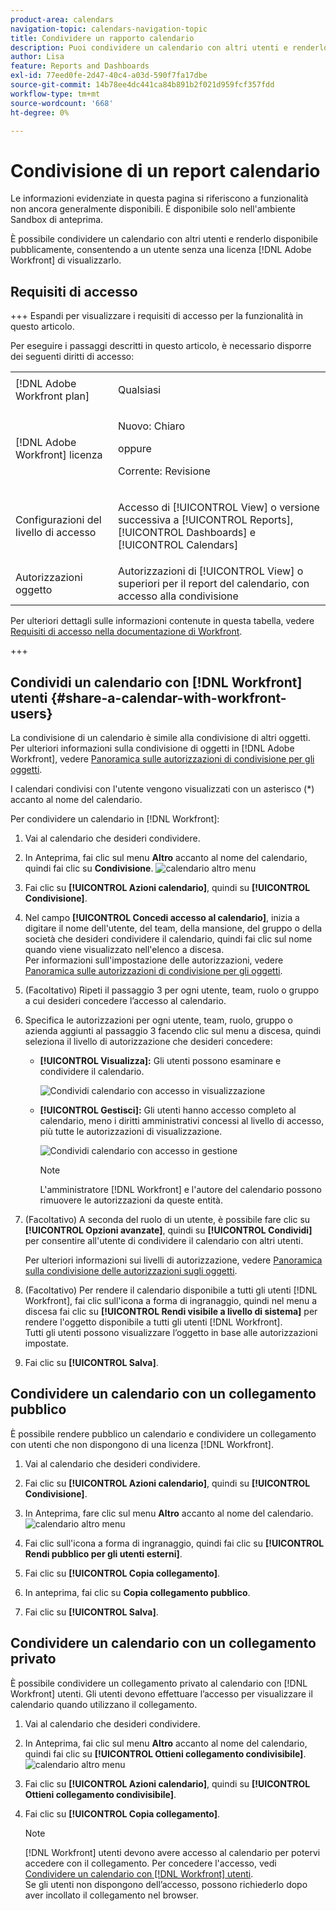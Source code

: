 ```yaml
---
product-area: calendars
navigation-topic: calendars-navigation-topic
title: Condividere un rapporto calendario
description: Puoi condividere un calendario con altri utenti e renderlo disponibile pubblicamente, consentendo a un utente senza una licenza di  [!DNL Adobe Workfront]  di visualizzarlo.
author: Lisa
feature: Reports and Dashboards
exl-id: 77eed0fe-2d47-40c4-a03d-590f7fa17dbe
source-git-commit: 14b78ee4dc441ca84b891b2f021d959fcf357fdd
workflow-type: tm+mt
source-wordcount: '668'
ht-degree: 0%

---
```


# Condivisione di un report calendario

<span class="preview">Le informazioni evidenziate in questa pagina si riferiscono a funzionalità non ancora generalmente disponibili. È disponibile solo nell&#39;ambiente Sandbox di anteprima.</span>

È possibile condividere un calendario con altri utenti e renderlo disponibile pubblicamente, consentendo a un utente senza una licenza [!DNL Adobe Workfront] di visualizzarlo.

## Requisiti di accesso

+++ Espandi per visualizzare i requisiti di accesso per la funzionalità in questo articolo.

Per eseguire i passaggi descritti in questo articolo, è necessario disporre dei seguenti diritti di accesso:

<table style="table-layout:auto"> 
 <col> 
 </col> 
 <col> 
 </col> 
 <tbody> 
  <tr> 
   <td role="rowheader">[!DNL Adobe Workfront plan]</td> 
   <td> <p>Qualsiasi</p> </td> 
  </tr> 
  <tr> 
   <td role="rowheader">[!DNL Adobe Workfront] licenza</td> 
   <td><p>Nuovo: Chiaro</p>
       <p>oppure</p>
       <p>Corrente: Revisione</p></td> 
  </tr> 
  <tr> 
   <td role="rowheader">Configurazioni del livello di accesso</td> 
   <td> <p>Accesso di [!UICONTROL View] o versione successiva a [!UICONTROL Reports], [!UICONTROL Dashboards] e [!UICONTROL Calendars]</p></td> 
  </tr> 
  <tr> 
   <td role="rowheader">Autorizzazioni oggetto</td> 
   <td>Autorizzazioni di [!UICONTROL View] o superiori per il report del calendario, con accesso alla condivisione</td> 
  </tr> 
 </tbody> 
</table>

Per ulteriori dettagli sulle informazioni contenute in questa tabella, vedere [Requisiti di accesso nella documentazione di Workfront](/help/quicksilver/administration-and-setup/add-users/access-levels-and-object-permissions/access-level-requirements-in-documentation.md).

+++

## Condividi un calendario con [!DNL Workfront] utenti {#share-a-calendar-with-workfront-users}

La condivisione di un calendario è simile alla condivisione di altri oggetti. Per ulteriori informazioni sulla condivisione di oggetti in [!DNL Adobe Workfront], vedere [Panoramica sulle autorizzazioni di condivisione per gli oggetti](../../../workfront-basics/grant-and-request-access-to-objects/sharing-permissions-on-objects-overview.md).

I calendari condivisi con l&#39;utente vengono visualizzati con un asterisco (&#42;) accanto al nome del calendario.

Per condividere un calendario in [!DNL Workfront]:

1. Vai al calendario che desideri condividere.
1. <span class="preview">In Anteprima, fai clic sul menu **Altro** accanto al nome del calendario, quindi fai clic su **Condivisione**.
   ![calendario altro menu](assets/more-menu-calendar.png)</span>
1. Fai clic su **[!UICONTROL Azioni calendario]**, quindi su **[!UICONTROL Condivisione]**.

1. Nel campo **[!UICONTROL Concedi accesso al calendario]**, inizia a digitare il nome dell&#39;utente, del team, della mansione, del gruppo o della società che desideri condividere il calendario, quindi fai clic sul nome quando viene visualizzato nell&#39;elenco a discesa.\
   Per informazioni sull&#39;impostazione delle autorizzazioni, vedere [Panoramica sulle autorizzazioni di condivisione per gli oggetti](../../../workfront-basics/grant-and-request-access-to-objects/sharing-permissions-on-objects-overview.md).

1. (Facoltativo) Ripeti il passaggio 3 per ogni utente, team, ruolo o gruppo a cui desideri concedere l’accesso al calendario.
1. Specifica le autorizzazioni per ogni utente, team, ruolo, gruppo o azienda aggiunti al passaggio 3 facendo clic sul menu a discesa, quindi seleziona il livello di autorizzazione che desideri concedere:

   * **[!UICONTROL Visualizza]:** Gli utenti possono esaminare e condividere il calendario.

     ![Condividi calendario con accesso in visualizzazione](assets/calendar-share-view-permissions-350x249.png)

     <!--
      ![Share calendar with view access](assets/view-calendar.png)
      -->

   * **[!UICONTROL Gestisci]:** Gli utenti hanno accesso completo al calendario, meno i diritti amministrativi concessi al livello di accesso, più tutte le autorizzazioni di visualizzazione.

     ![Condividi calendario con accesso in gestione](assets/calendar-share-manage-permissions-350x241.png)

     <!--![Share calendar with manage access](assets/manage-calendar.png)-->

     >[!NOTE]
     >
     >L&#39;amministratore [!DNL Workfront] e l&#39;autore del calendario possono rimuovere le autorizzazioni da queste entità.

1. (Facoltativo) A seconda del ruolo di un utente, è possibile fare clic su **[!UICONTROL Opzioni avanzate]**, quindi su **[!UICONTROL Condividi]**&#x200B; per consentire all&#39;utente di condividere il calendario con altri utenti.

   Per ulteriori informazioni sui livelli di autorizzazione, vedere [Panoramica sulla condivisione delle autorizzazioni sugli oggetti](../../../workfront-basics/grant-and-request-access-to-objects/sharing-permissions-on-objects-overview.md).

1. (Facoltativo) Per rendere il calendario disponibile a tutti gli utenti [!DNL Workfront], fai clic sull&#39;icona a forma di ingranaggio, quindi nel menu a discesa fai clic su **[!UICONTROL Rendi visibile a livello di sistema]** per rendere l&#39;oggetto disponibile a tutti gli utenti [!DNL Workfront].\
   Tutti gli utenti possono visualizzare l’oggetto in base alle autorizzazioni impostate.

1. Fai clic su **[!UICONTROL Salva]**.

## Condividere un calendario con un collegamento pubblico

È possibile rendere pubblico un calendario e condividere un collegamento con utenti che non dispongono di una licenza [!DNL Workfront].

1. Vai al calendario che desideri condividere.
1. Fai clic su **[!UICONTROL Azioni calendario]**, quindi su **[!UICONTROL Condivisione]**.
1. <span class="preview">In Anteprima, fare clic sul menu **Altro** accanto al nome del calendario.
   ![calendario altro menu](assets/more-menu-calendar.png)</span>

1. Fai clic sull&#39;icona a forma di ingranaggio, quindi fai clic su **[!UICONTROL Rendi pubblico per gli utenti esterni]**.
1. Fai clic su **[!UICONTROL Copia collegamento]**.
1. <span class="preview">In anteprima, fai clic su **Copia collegamento pubblico**.</span>
1. Fai clic su **[!UICONTROL Salva]**.

## Condividere un calendario con un collegamento privato

È possibile condividere un collegamento privato al calendario con [!DNL Workfront] utenti. Gli utenti devono effettuare l’accesso per visualizzare il calendario quando utilizzano il collegamento.

1. Vai al calendario che desideri condividere.
1. <span class="preview">In Anteprima, fai clic sul menu **Altro** accanto al nome del calendario, quindi fai clic su **[!UICONTROL Ottieni collegamento condivisibile]**.
   ![calendario altro menu](assets/more-menu-calendar.png)</span>
1. Fai clic su **[!UICONTROL Azioni calendario]**, quindi su **[!UICONTROL Ottieni collegamento condivisibile]**.
1. Fai clic su **[!UICONTROL Copia collegamento]**.

   >[!NOTE]
   >
   >[!DNL Workfront] utenti devono avere accesso al calendario per potervi accedere con il collegamento. Per concedere l&#39;accesso, vedi [Condividere un calendario con [!DNL Workfront] utenti](#share-a-calendar-with-workfront-users).\
   >Se gli utenti non dispongono dell’accesso, possono richiederlo dopo aver incollato il collegamento nel browser.

